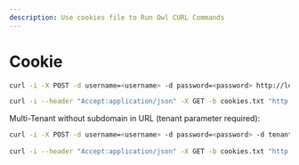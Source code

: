 ```yaml
---
description: Use cookies file to Run Owl CURL Commands
---
```


# Cookie

```bash
curl -i -X POST -d username=<username> -d password=<password> http://localhost:9000/login -c cookies.txt

curl -i --header "Accept:application/json" -X GET -b cookies.txt "http://localhost:9000/v2/getsecuritymap"
```

Multi-Tenant without subdomain in URL (tenant parameter required):

```bash
curl -i -X POST -d username=<username> -d password=<password> -d tenant=<tenant> -d tenant=public http://localhost:9000/login -c cookies.txt 
 
curl -i --header "Accept:application/json" -X GET -b cookies.txt "http://localhost:9000/v2/getsecuritymap"
```
